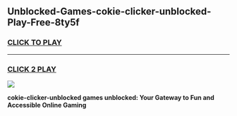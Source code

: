
## Unblocked-Games-cokie-clicker-unblocked-Play-Free-8ty5f
<h3>
<a href="https://premium76.site?title=cokie-clicker-unblocked&ref=21A">CLICK TO PLAY</a></h3>
<hr>

<h3>
<a href="https://premium76.site?title=cokie-clicker-unblocked&ref=21A">CLICK 2 PLAY</a>
  
</h3>

<a href="https://premium76.site?title=cokie-clicker-unblocked&ref=21A"><img src="https://clearcache.store/games.png"></a>


**cokie-clicker-unblocked games unblocked: Your Gateway to Fun and Accessible Online Gaming**
